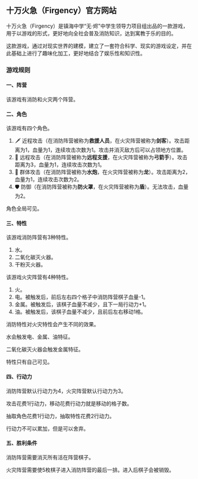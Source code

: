 ## 十万火急（Firgency）官方网站

十万火急（Firgency）是镇海中学“无·烬”中学生领导力项目组出品的一款游戏，用于以游戏的形式，更好地向全社会普及消防知识，达到寓教于乐的目的。

这款游戏，通过对现实世界的建模，建立了一套符合科学、现实的游戏设定，并在此基础上进行了趣味化加工，更好地结合了娱乐性和知识性。

### 游戏规则

#### 一、阵营

该游戏有消防和火灾两个阵营。

#### 二、角色

该游戏有四个角色。

1. 🗡 近程攻击（在消防阵营被称为**救援人员**，在火灾阵营被称为**剑客**）。攻击距离为1，血量为1，连续攻击次数为1。攻击并消灭敌方后可以占领地方位置。
2. 🏹 远程攻击（在消防阵营被称为**远程支援**，在火灾阵营被称为**弓箭手**）。攻击距离为3，血量为1，连续攻击次数为1。
3. 🔫 群体攻击（在消防阵营被称为**水炮**，在火灾阵营被称为**龙**）。攻击距离为2，血量为1，连续攻击次数为2。
4. 🛡️ 防御（在消防阵营被称为**防火罩**，在火灾阵营被称为**盾**）。无法攻击，血量为2。

角色全局可见。

#### 三、特性

该游戏消防阵营有3种特性。

1. 水。
2. 二氧化碳灭火器。
3. 干粉灭火器。

该游戏火灾阵营有4种特性。

1. 火。
2. 电。被触发后，前后左右四个格子中消防阵营棋子血量-1。
3. 金属。被触发后，该棋子血量不减少，且下一局行动力+1。
4. 油。被触发后，该棋子血量不减少，且前后左右移动1格。

消防特性对火灾特性会产生不同的效果。

水会触发电、金属、油特征。

二氧化碳灭火器会触发金属特征。

特性只有自己可见。

#### 四、行动力

消防阵营默认行动力为4，火灾阵营默认行动力为3。

攻击花费1行动力，移动花费行动力就是移动的格子数。

抽取角色花费1行动力，抽取特性花费2行动力。

行动力不可以累加，但是可以舍弃。

#### 五、胜利条件

消防阵营需要消灭所有活在阵营棋子。

火灾阵营需要使5枚棋子进入消防阵营的最后一排。进入后棋子会被销毁。
